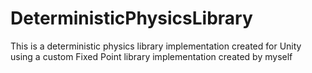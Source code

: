 # DeterministicPhysicsLibrary
This is a deterministic physics library implementation created for Unity using a custom Fixed Point library implementation created by myself
